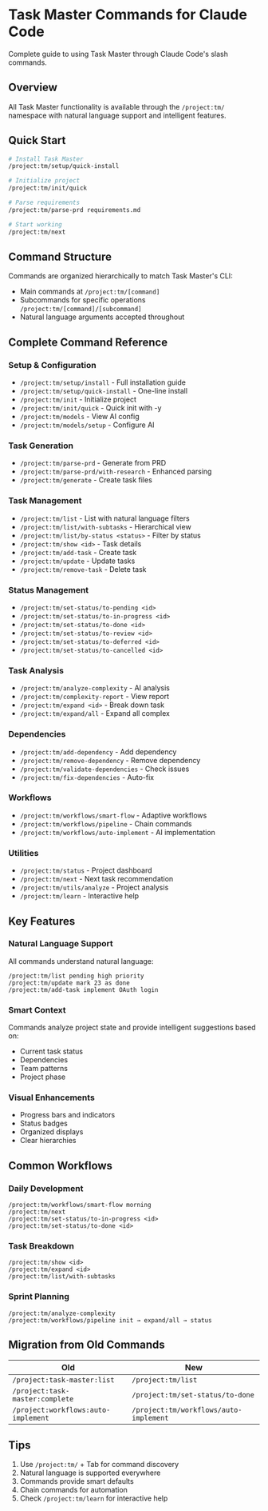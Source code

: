 # Task Master Commands for Claude Code

Complete guide to using Task Master through Claude Code's slash commands.

## Overview

All Task Master functionality is available through the `/project:tm/` namespace with natural language support and intelligent features.

## Quick Start

```bash
# Install Task Master
/project:tm/setup/quick-install

# Initialize project
/project:tm/init/quick

# Parse requirements
/project:tm/parse-prd requirements.md

# Start working
/project:tm/next
```

## Command Structure

Commands are organized hierarchically to match Task Master's CLI:

- Main commands at `/project:tm/[command]`
- Subcommands for specific operations `/project:tm/[command]/[subcommand]`
- Natural language arguments accepted throughout

## Complete Command Reference

### Setup & Configuration

- `/project:tm/setup/install` - Full installation guide
- `/project:tm/setup/quick-install` - One-line install
- `/project:tm/init` - Initialize project
- `/project:tm/init/quick` - Quick init with -y
- `/project:tm/models` - View AI config
- `/project:tm/models/setup` - Configure AI

### Task Generation

- `/project:tm/parse-prd` - Generate from PRD
- `/project:tm/parse-prd/with-research` - Enhanced parsing
- `/project:tm/generate` - Create task files

### Task Management

- `/project:tm/list` - List with natural language filters
- `/project:tm/list/with-subtasks` - Hierarchical view
- `/project:tm/list/by-status <status>` - Filter by status
- `/project:tm/show <id>` - Task details
- `/project:tm/add-task` - Create task
- `/project:tm/update` - Update tasks
- `/project:tm/remove-task` - Delete task

### Status Management

- `/project:tm/set-status/to-pending <id>`
- `/project:tm/set-status/to-in-progress <id>`
- `/project:tm/set-status/to-done <id>`
- `/project:tm/set-status/to-review <id>`
- `/project:tm/set-status/to-deferred <id>`
- `/project:tm/set-status/to-cancelled <id>`

### Task Analysis

- `/project:tm/analyze-complexity` - AI analysis
- `/project:tm/complexity-report` - View report
- `/project:tm/expand <id>` - Break down task
- `/project:tm/expand/all` - Expand all complex

### Dependencies

- `/project:tm/add-dependency` - Add dependency
- `/project:tm/remove-dependency` - Remove dependency
- `/project:tm/validate-dependencies` - Check issues
- `/project:tm/fix-dependencies` - Auto-fix

### Workflows

- `/project:tm/workflows/smart-flow` - Adaptive workflows
- `/project:tm/workflows/pipeline` - Chain commands
- `/project:tm/workflows/auto-implement` - AI implementation

### Utilities

- `/project:tm/status` - Project dashboard
- `/project:tm/next` - Next task recommendation
- `/project:tm/utils/analyze` - Project analysis
- `/project:tm/learn` - Interactive help

## Key Features

### Natural Language Support

All commands understand natural language:

```
/project:tm/list pending high priority
/project:tm/update mark 23 as done
/project:tm/add-task implement OAuth login
```

### Smart Context

Commands analyze project state and provide intelligent suggestions based on:

- Current task status
- Dependencies
- Team patterns
- Project phase

### Visual Enhancements

- Progress bars and indicators
- Status badges
- Organized displays
- Clear hierarchies

## Common Workflows

### Daily Development

```
/project:tm/workflows/smart-flow morning
/project:tm/next
/project:tm/set-status/to-in-progress <id>
/project:tm/set-status/to-done <id>
```

### Task Breakdown

```
/project:tm/show <id>
/project:tm/expand <id>
/project:tm/list/with-subtasks
```

### Sprint Planning

```
/project:tm/analyze-complexity
/project:tm/workflows/pipeline init → expand/all → status
```

## Migration from Old Commands

| Old                                 | New                                    |
|-------------------------------------|----------------------------------------|
| `/project:task-master:list`         | `/project:tm/list`                     |
| `/project:task-master:complete`     | `/project:tm/set-status/to-done`       |
| `/project:workflows:auto-implement` | `/project:tm/workflows/auto-implement` |

## Tips

1. Use `/project:tm/` + Tab for command discovery
2. Natural language is supported everywhere
3. Commands provide smart defaults
4. Chain commands for automation
5. Check `/project:tm/learn` for interactive help
